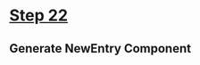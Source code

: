 # [Step 22](https://github.com/kamilkisiela/GitHunt-Lite-Angular/tree/step22)

## Generate NewEntry Component

